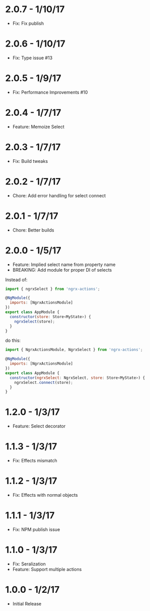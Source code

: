 # 2.0.7 - 1/10/17

* Fix: Fix publish

# 2.0.6 - 1/10/17

* Fix: Type issue #13

# 2.0.5 - 1/9/17

* Fix: Performance Improvements #10

# 2.0.4 - 1/7/17

* Feature: Memoize Select

# 2.0.3 - 1/7/17

* Fix: Build tweaks

# 2.0.2 - 1/7/17

* Chore: Add error handling for select connect

# 2.0.1 - 1/7/17

* Chore: Better builds

# 2.0.0 - 1/5/17

* Feature: Implied select name from property name
* BREAKING: Add module for proper DI of selects

Instead of:

```javascript
import { ngrxSelect } from 'ngrx-actions';

@NgModule({
  imports: [NgrxActionsModule]
})
export class AppModule {
  constructor(store: Store<MyState>) {
    ngrxSelect(store);
  }
}
```

do this:

```javascript
import { NgrxActionsModule, NgrxSelect } from 'ngrx-actions';

@NgModule({
  imports: [NgrxActionsModule]
})
export class AppModule {
  constructor(ngrxSelect: NgrxSelect, store: Store<MyState>) {
    ngrxSelect.connect(store);
  }
}
```

# 1.2.0 - 1/3/17

* Feature: Select decorator

# 1.1.3 - 1/3/17

* Fix: Effects mismatch

# 1.1.2 - 1/3/17

* Fix: Effects with normal objects

# 1.1.1 - 1/3/17

* Fix: NPM publish issue

# 1.1.0 - 1/3/17

* Fix: Seralization
* Feature: Support multiple actions

# 1.0.0 - 1/2/17

* Initial Release
